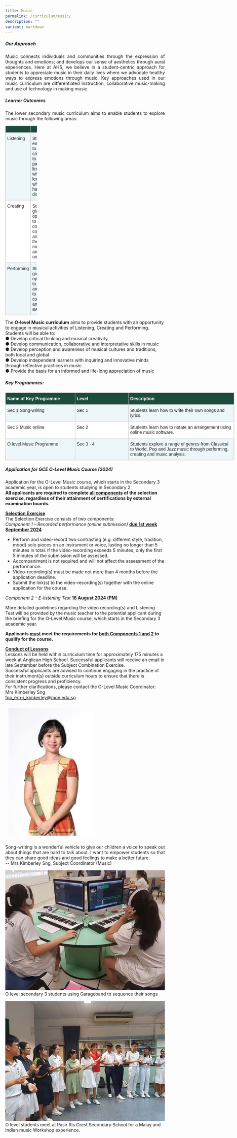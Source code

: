 ```yaml
---
title: Music
permalink: /curriculum/music/
description: ""
variant: markdown
---
```

##### Our Approach
<p align="justify">
Music connects individuals and communities through the expression of thoughts and emotions; and develops our sense of aesthetics through aural experiences. Here at AHS, we believe in a student-centric approach for students to appreciate music in their daily lives where we advocate healthy ways to express emotions through music. Key approaches used in our music curriculum are differentiated instruction, collaborative music-making and use of technology in making music.</p>

##### Learner Outcomes
<p align="justify">
The lower secondary music curriculum aims to enable students to explore music through the following areas:</p>

<table class="tg" style="border-collapse:collapse;border-spacing:0;table-layout: fixed; width: 100px"><colgroup><col style="width: 150px"><col style="width: 500px"></colgroup><thead><tr><th style="background-color:#1d4b3e;border-color:#c0c0c0;border-style:solid;border-width:1px;color:#FFF;font-family:Arial, sans-serif;font-size:14px;font-weight:bold;overflow:hidden;padding:10px 5px;text-align:left;vertical-align:top;word-break:normal"><span style="font-weight:bold;color:#FFF;background-color:#1d4b3e"></span></th><th style="background-color:#1d4b3e;border-color:#c0c0c0;border-style:solid;border-width:1px;color:#FFF;font-family:Arial, sans-serif;font-size:14px;font-weight:bold;overflow:hidden;padding:10px 5px;text-align:left;vertical-align:top;word-break:normal"><span style="font-weight:bold;color:#FFF;background-color:#1d4b3e"></span></th></tr></thead><tbody>
	<tr><td style="background-color:#EDF6F9;border-color:#c0c0c0;border-style:solid;border-width:1px;color:#222;font-family:Arial, sans-serif;font-size:14px;overflow:hidden;padding:10px 5px;text-align:left;vertical-align:top;word-break:normal"><span style="color:#222;background-color:#EDF6F9">Listening</span></td><td style="background-color:#EDF6F9;border-color:#c0c0c0;border-style:solid;border-width:1px;color:#222;font-family:Arial, sans-serif;font-size:14px;overflow:hidden;padding:10px 5px;text-align:left;vertical-align:top;word-break:normal"><span style="color:#222;background-color:#EDF6F9">Students are encouraged to listen critically and to draw patterns and links between what they know and what they have yet to discover</span></td></tr>
	<tr><td style="background-color:#FFF;border-color:#c0c0c0;border-style:solid;border-width:1px;color:#222;font-family:Arial, sans-serif;font-size:14px;overflow:hidden;padding:10px 5px;text-align:left;vertical-align:top;word-break:normal"><span style="color:#222;background-color:#FFF">Creating</span></td><td style="background-color:#FFF;border-color:#c0c0c0;border-style:solid;border-width:1px;color:#222;font-family:Arial, sans-serif;font-size:14px;overflow:hidden;padding:10px 5px;text-align:left;vertical-align:top;word-break:normal"><span style="color:#222;background-color:#FFF">Students are given opportunities to communicate, collaborate and express their own musical ideas and understanding</span></td></tr>
		<tr><td style="background-color:#EDF6F9;border-color:#c0c0c0;border-style:solid;border-width:1px;color:#222;font-family:Arial, sans-serif;font-size:14px;overflow:hidden;padding:10px 5px;text-align:left;vertical-align:top;word-break:normal"><span style="color:#222;background-color:#EDF6F9">Performing</span></td><td style="background-color:#EDF6F9;border-color:#c0c0c0;border-style:solid;border-width:1px;color:#222;font-family:Arial, sans-serif;font-size:14px;overflow:hidden;padding:10px 5px;text-align:left;vertical-align:top;word-break:normal"><span style="color:#222;background-color:#EDF6F9">Students are given opportunities to collaborate and perform to gain confidence and self-awareness </span></td></tr>
	</tbody></table>

The **O-level Music curriculum** aims to provide students with an opportunity to engage in musical activities of Listening, Creating and Performing. Students will be able to:<br>
●	Develop critical thinking and musical creativity <br>
●	Develop communication, collaborative and interpretative skills in music<br>
●	Develop perception and awareness of musical cultures and traditions, both local and global <br>
●	Develop independent learners with inquiring and innovative minds through reflective practices in music <br>
●	Provide the basis for an informed and life-long appreciation of music  <br>



##### Key Programmes:
<table class="tg" style="border-collapse:collapse;border-spacing:0;table-layout: fixed; width: 723px"><colgroup><col style="width: 220px"><col style="width: 169px"><col style="width: 334px"></colgroup><thead><tr><th style="background-color:#1d4b3e;border-color:#c0c0c0;border-style:solid;border-width:1px;color:#FFF;font-family:Arial, sans-serif;font-size:14px;font-weight:bold;overflow:hidden;padding:10px 5px;text-align:left;vertical-align:top;word-break:normal"><span style="font-weight:bold;color:#FFF;background-color:#1d4b3e">Name of Key Programme</span></th><th style="background-color:#1d4b3e;border-color:#c0c0c0;border-style:solid;border-width:1px;color:#FFF;font-family:Arial, sans-serif;font-size:14px;font-weight:bold;overflow:hidden;padding:10px 5px;text-align:left;vertical-align:top;word-break:normal"><span style="font-weight:bold;color:#FFF;background-color:#1d4b3e">Level</span></th><th style="background-color:#1d4b3e;border-color:#c0c0c0;border-style:solid;border-width:1px;color:#FFF;font-family:Arial, sans-serif;font-size:14px;font-weight:bold;overflow:hidden;padding:10px 5px;text-align:left;vertical-align:top;word-break:normal"><span style="font-weight:bold;color:#FFF;background-color:#1d4b3e">Description</span></th></tr></thead><tbody><tr><td style="background-color:#EDF6F9;border-color:#c0c0c0;border-style:solid;border-width:1px;color:#222;font-family:Arial, sans-serif;font-size:14px;overflow:hidden;padding:10px 5px;text-align:left;vertical-align:top;word-break:normal"><span style="color:#222;background-color:#EDF6F9">Sec 1 Song-writing</span><br></td><td style="background-color:#EDF6F9;border-color:#c0c0c0;border-style:solid;border-width:1px;color:#222;font-family:Arial, sans-serif;font-size:14px;overflow:hidden;padding:10px 5px;text-align:left;vertical-align:top;word-break:normal"><span style="color:#222;background-color:#EDF6F9">Sec 1</span></td><td style="background-color:#EDF6F9;border-color:#c0c0c0;border-style:solid;border-width:1px;color:#222;font-family:Arial, sans-serif;font-size:14px;overflow:hidden;padding:10px 5px;text-align:left;vertical-align:top;word-break:normal"><span style="color:#222;background-color:#EDF6F9">Students learn how to write their own songs and lyrics.</span><br></td></tr><tr><td style="background-color:#FFF;border-color:#c0c0c0;border-style:solid;border-width:1px;color:#222;font-family:Arial, sans-serif;font-size:14px;overflow:hidden;padding:10px 5px;text-align:left;vertical-align:top;word-break:normal"><span style="color:#222;background-color:#FFF">Sec 2 Music online</span></td><td style="background-color:#FFF;border-color:#c0c0c0;border-style:solid;border-width:1px;color:#222;font-family:Arial, sans-serif;font-size:14px;overflow:hidden;padding:10px 5px;text-align:left;vertical-align:top;word-break:normal"><span style="color:#222;background-color:#FFF">Sec 2</span></td><td style="background-color:#FFF;border-color:#c0c0c0;border-style:solid;border-width:1px;color:#222;font-family:Arial, sans-serif;font-size:14px;overflow:hidden;padding:10px 5px;text-align:left;vertical-align:top;word-break:normal"><span style="color:#222;background-color:#FFF">Students learn how to notate an arrangement using online music software.</span></td></tr><tr><td style="background-color:#EDF6F9;border-color:#c0c0c0;border-style:solid;border-width:1px;color:#222;font-family:Arial, sans-serif;font-size:14px;overflow:hidden;padding:10px 5px;text-align:left;vertical-align:top;word-break:normal"><span style="color:#222;background-color:#EDF6F9">O level Music Programme</span></td><td style="background-color:#EDF6F9;border-color:#c0c0c0;border-style:solid;border-width:1px;color:#222;font-family:Arial, sans-serif;font-size:14px;overflow:hidden;padding:10px 5px;text-align:left;vertical-align:top;word-break:normal"><span style="color:#222;background-color:#EDF6F9">Sec 3 - 4 </span></td><td style="background-color:#EDF6F9;border-color:#c0c0c0;border-style:solid;border-width:1px;color:#222;font-family:Arial, sans-serif;font-size:14px;overflow:hidden;padding:10px 5px;text-align:left;vertical-align:top;word-break:normal"><span style="color:#222;background-color:#EDF6F9">Students explore a range of genres from Classical to World, Pop and Jazz music through performing, creating and music analysis.</span></td></tr></tbody></table>

##### Application for GCE O-Level Music Course (2024)
Application for the O-Level Music course, which starts in the Secondary 3 academic year, is open to students studying in Secondary 2.<br>
<b>All applicants are required to complete <u>all components</u> of the selection exercise, regardless of their attainment of certifications by external examination boards.</b><br>

<b><u>Selection Exercise</u></b><br>
The Selection Exercise consists of two components:<br>
<i>Component 1 – Recorded performance (online submission)</i> <b><u>due 1st week September 2024</u></b><br>

* Perform and video-record two contrasting (e.g. different style, tradition, mood) solo pieces on an instrument or voice, lasting no longer than 5 minutes in total. If the video-recording exceeds 5 minutes, only the first 5 minutes of the submission will be assessed.<br>
* Accompaniment is not required and will not affect the assessment of the performance.<br>
* Video-recording(s) must be made not more than 4 months before the application deadline.<br>
* Submit the link(s) to the video-recording(s) together with the online application for the course.<br>

<i>Component 2 – E-listening Test </i> <b><u>16 August 2024 (PM) </u></b><br>

More detailed guidelines regarding the video recording(s) and Listening Test will be provided by the music teacher to the potential applicant during the briefing for the O-Level Music course, which starts in the Secondary 3 academic year. <br>

<b>Applicants <u>must</u> meet the requirements for <u>both Components 1 and 2</u> to qualify for the course.</b><br>

<b><u>Conduct of Lessons</u></b><br>
Lessons will be held within curriculum time for approximately 175 minutes a week at Anglican High School. Successful applicants will receive an email in late September before the Subject Combination Exercise.<br>
Successful applicants are advised to continue engaging in the practice of their instrument(s) outside curriculum hours to ensure that there is consistent progress and proficiency.<br>
For further clarifications, please contact the O-Level Music Coordinator:<br>
Mrs Kimberley Sng<br>
foo_ern-i_kimberley@moe.edu.sg<br>



<style type="text/css">
img.GeneratedImage {
width:269px;height:403px;margin:10px;border-width:0px;border-color:#000000;border-style:solid;
}
</style>


<img class="GeneratedImage" src="/images/Curriculum/Music/Kimberley_Foo.jpg">

<p align="justify">
Song-writing is a wonderful vehicle to give our children a voice to speak out about things that are hard to talk about. I want to empower students so that they can share good ideas and good feelings to make a better future.<br>-- Mrs Kimberley Sng, Subject Coordinator (Music)</p>

![](/images/Curriculum/Music/Music_Garageband.jpg)
O level secondary 3 students using Garageband to sequence their songs

![](/images/Curriculum/Music/World_Music_Workshop.jpg)
O level students meet at Pasir Ris Crest Secondary School for a Malay and Indian music Workshop experience.